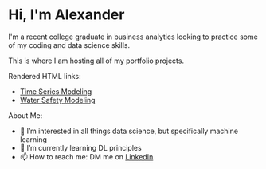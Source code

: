 # Hi, I'm Alexander

I'm a recent college graduate in business analytics looking to practice some of my coding and data science skills.

This is where I am hosting all of my portfolio projects.

Rendered HTML links:
- [Time Series Modeling](https://fortmaad.github.io/class_project/FinalProject.html)
- [Water Safety Modeling](https://fortmaad.github.io/water_safety/WaterSafety.html)

About Me:
- 👀 I’m interested in all things data science, but specifically machine learning
- 🌱 I’m currently learning DL principles
- 📫 How to reach me: DM me on [LinkedIn](https://www.linkedin.com/in/alexanderfortman/)

<!---
fortmaad/fortmaad is a ✨ special ✨ repository because its `README.md` (this file) appears on your GitHub profile.
You can click the Preview link to take a look at your changes.
--->
